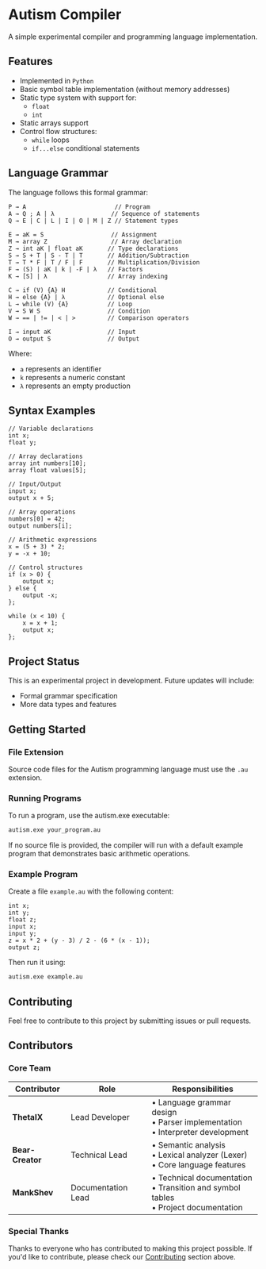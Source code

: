 # Autism Compiler

A simple experimental compiler and programming language implementation.

## Features

- Implemented in `Python`
- Basic symbol table implementation (without memory addresses)
- Static type system with support for:
  - `float`
  - `int`
- Static arrays support
- Control flow structures:
  - `while` loops
  - `if...else` conditional statements

## Language Grammar

The language follows this formal grammar:

```
P → A                         // Program
A → Q ; A | λ                // Sequence of statements
Q → E | C | L | I | O | M | Z // Statement types

E → aK = S                   // Assignment
M → array Z                  // Array declaration
Z → int aK | float aK       // Type declarations
S → S + T | S - T | T       // Addition/Subtraction
T → T * F | T / F | F       // Multiplication/Division
F → (S) | aK | k | -F | λ   // Factors
K → [S] | λ                 // Array indexing

C → if (V) {A} H            // Conditional
H → else {A} | λ            // Optional else
L → while (V) {A}           // Loop
V → S W S                   // Condition
W → == | != | < | >         // Comparison operators

I → input aK                // Input
O → output S                // Output
```

Where:
- `a` represents an identifier
- `k` represents a numeric constant
- `λ` represents an empty production

## Syntax Examples

```
// Variable declarations
int x;
float y;

// Array declarations
array int numbers[10];
array float values[5];

// Input/Output
input x;
output x + 5;

// Array operations
numbers[0] = 42;
output numbers[i];

// Arithmetic expressions
x = (5 + 3) * 2;
y = -x + 10;

// Control structures
if (x > 0) {
    output x;
} else {
    output -x;
};

while (x < 10) {
    x = x + 1;
    output x;
};
```

## Project Status

This is an experimental project in development. Future updates will include:
- Formal grammar specification
- More data types and features

## Getting Started

### File Extension
Source code files for the Autism programming language must use the `.au` extension.

### Running Programs
To run a program, use the autism.exe executable:
```bash
autism.exe your_program.au
```

If no source file is provided, the compiler will run with a default example program that demonstrates basic arithmetic operations.

### Example Program
Create a file `example.au` with the following content:
```
int x;
int y;
float z;
input x;
input y;
z = x * 2 + (y - 3) / 2 - (6 * (x - 1));
output z;
```

Then run it using:
```bash
autism.exe example.au
```

## Contributing

Feel free to contribute to this project by submitting issues or pull requests.

## Contributors

### Core Team

| Contributor | Role | Responsibilities |
|------------|------|------------------|
| **ThetaIX** | Lead Developer | • Language grammar design<br>• Parser implementation<br>• Interpreter development |
| **Bear-Creator** | Technical Lead | • Semantic analysis<br>• Lexical analyzer (Lexer)<br>• Core language features |
| **MankShev** | Documentation Lead | • Technical documentation<br>• Transition and symbol tables<br>• Project documentation |

### Special Thanks

Thanks to everyone who has contributed to making this project possible. If you'd like to contribute, please check our [Contributing](#contributing) section above.
